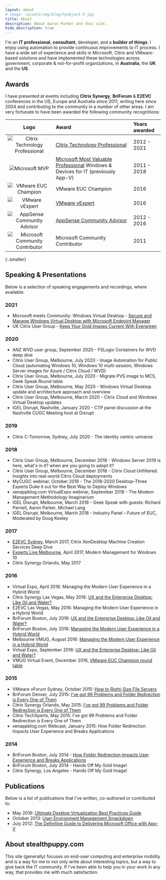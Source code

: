 ```yaml
---
layout: about
# image: /assets/img/blog/hydejack-9.jpg
title: About
description: About Aaron Parker and this site.
hide_description: true
---
```

<!--author-->

I'm an **IT professional**, **consultant**, developer, and a **builder of things**. I enjoy using automation to provide continuous improvements to IT process. I have a wide set of experience and skills in Microsoft, Citrix and VMware-based solutions and have implemented these technologies across government, corporate & not-for-profit organizations, in **Australia**, the **UK** and the **US**.

## Awards

I have presented at events including **Citrix Synergy**, **BriForum** & **E2EVC** conferences in the US, Europe and Australia since 2011, writing here since 2004 and contributing to the community in a number of other areas. I am very fortunate to have been awarded the following community recognitions:

| Logo | Award | Years awarded |
|:-:|:--|:--|
| ![Citrix Technology Professional]({{site.baseurl}}/media/about/ctp.png) | [Citrix Technology Professional](https://www.citrix.com/community/ctp/awardees.html) | 2012 - 2021 |
| ![Microsoft MVP]({{site.baseurl}}/media/about/MicrosoftMVP.png) | [Microsoft Most Valuable Professional](https://mvp.microsoft.com/en-us/mvp/Aaron%20%20Parker-4030523) Windows & Devices for IT (previously App-V) | 2011 - 2018 |
| ![VMware EUC Champion]({{site.baseurl}}/media/about/VMwareEUCChampion.png) | VMware EUC Champion | 2016 |
| ![VMware vExpert]({{site.baseurl}}/media/about/VMwarevExpert.jpg) | [VMware vExpert](http://blogs.vmware.com/vmtn/2016/02/vexpert-2016-award-announcement.html) | 2016 |
| ![AppSense Community Advisor]({{site.baseurl}}/media/about/AppSenseCommunityAdvisor.png) | [AppSense Community Advisor](http://blog.appsense.com/2012/11/appsense-community-advisor-program/) | 2012 - 2016 |
| ![Microsoft Community Contributor]({{site.baseurl}}/media/about/MicrosoftCommunityContributor.png) | Microsoft Community Contributor | 2011 |
{:.smaller}

## Speaking & Presentations

Below is a selection of speaking engagements and recordings, where available:

### 2021

* Microsoft meets Community: Windows Virtual Desktop - [Secure and Manage Windows Virtual Desktop with Microsoft Endpoint Manager](https://christiaanbrinkhoff.com/2021/04/12/4-microsoft-meets-community-windows-virtual-desktop-fourth-one-year-anniversary-edition-recap-and-content-sharing/)
* UK Citrix User Group - [Keep Your Gold Images Current With Evergreen](https://www.mycugc.org/events/event-description?CalendarEventKey=8924f17e-0c9c-47f6-a8f8-3a678405995a&CommunityKey=02c43d72-1ef5-40e7-9049-b2bba8fc884d&Home=%2fevents%2flocal-events)

### 2020

* ANZ WVD user group, September 2020 - FSLogix Containers for WVD deep dive
* Citrix User Group, Melbourne, July 2020 - Image Automation for Public Cloud (automating Windows 10, Windows 10 multi-session, Windows Server images for Azure / Citrix Cloud / WVD)
* Citrix User Group, Melbourne, July 2020 - Migrate PVS image to MCS, Geek Speak Round table
* Citrix User Group, Melbourne, May 2020 - Windows Virtual Desktop update and architecture approach and overview
* Citrix User Group, Melbourne, March 2020 - Citrix Cloud and Windows Virtual Desktop updates
* IGEL Disrupt, Nashville, January 2020 - CTP panel discussion at the Nashville CUGC Meeting host at Disrupt

### 2019

* Citrix C-Tomorrow, Sydney, July 2020 - The identity centric universe

### 2018

* Citrix User Group, Melbourne, December 2018 - Windows Server 2019 is here, what's in it? when are you going to adopt it?
* Citrix User Group, Melbourne, December 2018 - Citrix Cloud Unfiltered. Insights into real-world Citrix Cloud deployments
* MyCUGC webinar, October 2018 - The 2018-2020 Desktop–Three Experts Duke it out for the Best Way to Deploy Windows
* xenappblog.com VirtualExpo webinar, September 2018 - The Modern Management Methodology Imaginarium
* IGEL Disrupt, Melbourne, March 2018 - Geek Speak with guests: Richard Parnell, Aaron Parker, Michael Lang
* IGEL Disrupt, Melbourne, March 2018 - Industry Panel – Future of EUC, Moderated by Doug Keeley

### 2017

* [E2EVC Sydney](http://www.e2evc.com/home/HomeEU.aspx#SYDNEY), March 2017, Citrix XenDesktop Machine Creation Services Deep Dive
* [Experts Live Melbourne](https://www.expertslive.org.au/), April 2017, Modern Management for Windows 10
* Citrix Synergy Orlando, May 2017

### 2016

* Virtual Expo, April 2016: Managing the Modern User Experience in a Hybrid World
* Citrix Synergy Las Vegas, May 2016: [UX and the Enterprise Desktop: Like Oil and Water?](https://youtu.be/8TpXl80fkKQ)
* E2EVC Las Vegas, May 2016: Managing the Modern User Experience in a Hybrid World
* BriForum Boston, July 2016: [UX and the Enterprise Desktop: Like Oil and Water?](http://briforum.com/2016/US/)
* BriForum Boston, July 2016: [Managing the Modern User Experience in a Hybrid World](http://briforum.com/2016/US/)
* Melbourne VMUG, August 2016: [Managing the Modern User Experience in a Hybrid World](http://vmug.com/melbourne)
* Virtual Expo, September 2016: [UX and the Enterprise Desktop: Like Oil and Water?](https://xenapptraining.leadpages.co/xbve092016/)
* VMUG Virtual Event, December 2016, [VMware EUC Champion round table](https://www.vmug.com/Attend/VMUG-Virtual-Event)

### 2015

* VMware vForum Sydney, October 2015: [How to Right-Size File Servers](https://www.youtube.com/watch?v=v-bpqq2Xxq4)
* BriForum Denver, July 2015: [I've got 99 Problems and Folder Redirection is Every One of Them](http://www.brianmadden.com/video/BriForum-2015-Ive-Got-99-Problems-and-Folder-Redirection-is-Every-One-of-Them)
* Citrix Synergy Orlando, May 2015: [I've got 99 Problems and Folder Redirection is Every One of Them](https://www.mycugc.org/p/do/sd/sid=25)
* Citrix TechXperts, May 2015: I've got 99 Problems and Folder Redirection is Every One of Them
* xenappblog.com Webcast, January 2015: How Folder Redirection Impacts User Experience and Breaks Applications

### 2014

* BriForum Boston, July 2014 - [How Folder Redirection Impacts User Experience and Breaks Applications](http://www.brianmadden.com/video/BriForum-2014-Boston-How-Folder-Redirection-Impacts-User-Experience-and-Breaks-Applications)
* BriForum Boston, July 2014 - Hands Off My Gold Image!
* Citrix Synergy, Los Angeles - Hands Off My Gold Image!

## Publications

Below is a list of publications that I've written, co-authored or contributed to:

* May 2016: [Ultimate Desktop Virtualization Best Practices Guide](http://community.atlantiscomputing.com/blog/Atlantis/May-2016/Ultimate-Virtualization-Best-Practices-Guide)
* October 2013: [User Environment Management Smackdown](http://www.brianmadden.com/opinion/Fight-Appsense-Citrix-Immidio-Microsoft-Liquidware-Labs-PolicyPak-RES-Scense-and-others)
* July 2012: [The Definitive Guide to Delivering Microsoft Office with App-V](https://stealthpuppy.com/white-paper-the-definitive-guide-to-delivering-microsoft-office-with-app-v/)

## About stealthpuppy.com

This site (generally) focuses on end-user computing and enterprise mobility and is a way for me to not only write about interesting topics, but a way to give back the IT community. If I've been able to help you in your work in any way, that provides me with much satisfaction.
